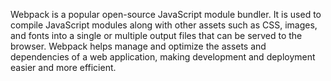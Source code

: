 Webpack is a popular open-source JavaScript module bundler. It is used to compile JavaScript modules along with other assets such as CSS, images, and fonts into a single or multiple output files that can be served to the browser. Webpack helps manage and optimize the assets and dependencies of a web application, making development and deployment easier and more efficient.
